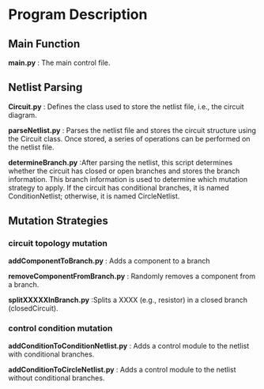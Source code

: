 # Program Description

## Main Function
**main.py** : The main control file.

## Netlist Parsing

**Circuit.py** : Defines the class used to store the netlist file, i.e., the circuit diagram.

**parseNetlist.py** : Parses the netlist file and stores the circuit structure using the Circuit class. Once stored, a series of operations can be performed on the netlist file.

**determineBranch.py** :After parsing the netlist, this script determines whether the circuit has closed or open branches and stores the branch information. This branch information is used to determine which mutation strategy to apply. If the circuit has conditional branches, it is named ConditionNetlist; otherwise, it is named CircleNetlist.

## Mutation Strategies

### circuit topology mutation

**addComponentToBranch.py** : Adds a component to a branch

**removeComponentFromBranch.py** :  Randomly removes a component from a branch.

**splitXXXXXInBranch.py** :Splits a XXXX (e.g., resistor) in a closed branch (closedCircuit).

### control condition mutation

**addConditionToConditionNetlist.py** : Adds a control module to the netlist with conditional branches.

**addConditionToCircleNetlist.py** : Adds a control module to the netlist without conditional branches.
